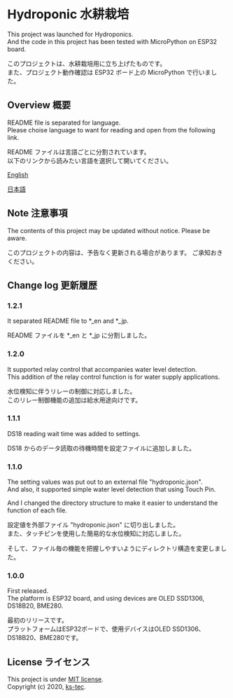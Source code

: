 # Hydroponic 水耕栽培
This project was launched for Hydroponics.  
And the code in this project has been tested with MicroPython on ESP32 board.  

このプロジェクトは、水耕栽培用に立ち上げたものです。  
また、プロジェクト動作確認は ESP32 ボード上の MicroPython で行いました。  

## Overview 概要
README file is separated for language.  
Please choise language to want for reading and open from the following link.

README ファイルは言語ごとに分割されています。  
以下のリンクから読みたい言語を選択して開いてください。

[English](README_en.md)

[日本語](README_jp.md)

## Note 注意事項
The contents of this project may be updated without notice. Please be aware.  

このプロジェクトの内容は、予告なく更新される場合があります。 ご承知おきください。  

## Change log 更新履歴

### 1.2.1
It separated README file to *_en and *_jp.

README ファイルを *_en と *_jp に分割しました。

### 1.2.0
It supported relay control that accompanies water level detection.  
This addition of the relay control function is for water supply applications.  

水位検知に伴うリレーの制御に対応しました。  
このリレー制御機能の追加は給水用途向けです。  

### 1.1.1
DS18 reading wait time was added to settings.  

DS18 からのデータ読取の待機時間を設定ファイルに追加しました。  

### 1.1.0
The setting values was put out to an external file "hydroponic.json".  
And also, it supported simple water level detection that using Touch Pin.  

And I changed the directory structure to make it easier to understand the function of each file.  

設定値を外部ファイル "hydroponic.json" に切り出しました。  
また、タッチピンを使用した簡易的な水位検知に対応しました。  

そして、ファイル毎の機能を把握しやすいようにディレクトリ構造を変更しました。    

### 1.0.0
First released.  
The platform is ESP32 board, and using devices are OLED SSD1306, DS18B20, BME280.  

最初のリリースです。  
プラットフォームはESP32ボードで、使用デバイスはOLED SSD1306、DS18B20、BME280です。  


## License ライセンス
This project is under [MIT license](https://en.wikipedia.org/wiki/MIT_License).  
Copyright (c) 2020, [ks-tec](https://github.com/ks-tec/).  
